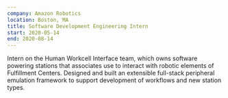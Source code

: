 ```yaml
---
company: Amazon Robotics
location: Boston, MA
title: Software Development Engineering Intern
start: 2020-05-14
end: 2020-08-14
---
```


Intern on the Human Workcell Interface team, which owns software powering stations that associates use to interact with robotic elements of Fulfillment Centers. Designed and built an extensible full-stack peripheral emulation framework to support development of workflows and new station types.

